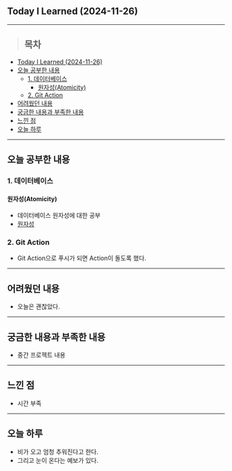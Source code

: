 ## Today I Learned (2024-11-26)
---
> ## 목차
- [Today I Learned (2024-11-26)](#today-i-learned-2024-11-26)
- [오늘 공부한 내용](#오늘-공부한-내용)
  - [1. 데이터베이스](#1-데이터베이스)
    - [원자성(Atomicity)](#원자성atomicity)
  - [2. Git Action](#2-git-action)
- [어려웠던 내용](#어려웠던-내용)
- [궁금한 내용과 부족한 내용](#궁금한-내용과-부족한-내용)
- [느낀 점](#느낀-점)
- [오늘 하루](#오늘-하루)
---

## 오늘 공부한 내용
### 1. 데이터베이스
#### 원자성(Atomicity)
- 데이터베이스 원자성에 대한 공부
- [원자성](https://mane-datalab.tistory.com/entry/DB-%EC%9B%90%EC%9E%90%EC%84%B1Atomicity)

### 2. Git Action
- Git Action으로 푸시가 되면 Action이 돌도록 했다.
---
## 어려웠던 내용
- 오늘은 괜찮았다.
---
## 궁금한 내용과 부족한 내용
- 중간 프로젝트 내용
---
## 느낀 점
- 시간 부족
---
## 오늘 하루
- 비가 오고 엄청 추워진다고 한다.
- 그리고 눈이 온다는 예보가 있다.
<!-- <img src="이미지 주소" width="100%" height="100%"/> -->
